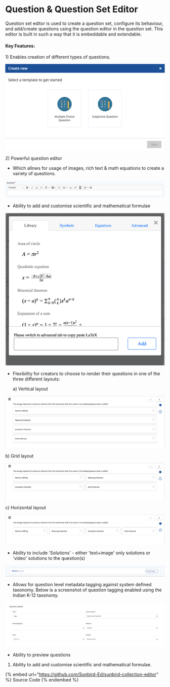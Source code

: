 # Question & Question Set Editor

Question set editor is used to create a question set, configure its behaviour, and add/create questions using the question editor in the question set. This editor is built in such a way that it is embeddable and extendable.

#### Key Features:

1\) Enables creation of different types of questions.

![](<../../../.gitbook/assets/Screen Shot 2022-03-14 at 10.11.30 PM.png>)

2\) Powerful question editor

* Which allows for usage of images, rich text & math equations to create a variety of questions.&#x20;

![](<../../../.gitbook/assets/Screen Shot 2022-03-14 at 10.15.09 PM.png>)

* Ability to add and customise scientific and mathematical formulae

![](<../../../.gitbook/assets/Screen Shot 2022-03-14 at 10.17.57 PM.png>)

*   Flexibility for creators to choose to render their questions in one of the three different layouts:&#x20;

    a) Vertical layout

![](<../../../.gitbook/assets/Screen Shot 2022-03-14 at 10.23.06 PM.png>)

&#x20;      b) Grid layout

![](<../../../.gitbook/assets/Screen Shot 2022-03-14 at 10.26.36 PM.png>)

&#x20;      c) Horizontal layout

![](<../../../.gitbook/assets/Screen Shot 2022-03-14 at 10.29.49 PM.png>)

* Ability to include 'Solutions' - either 'text+image' only solutions or 'video' solutions to the question(s)

![](<../../../.gitbook/assets/Screen Shot 2022-03-14 at 10.35.35 PM.png>)

* Allows for question level metadata tagging against system defined taxonomy. Below is a screenshot of question tagging enabled using the Indian K-12 taxonomy.

![](<../../../.gitbook/assets/Screen Shot 2022-03-14 at 10.39.53 PM.png>)

* Ability to preview questions



1. Ability to add and customise scientific and mathematical formulae.

{% embed url="https://github.com/Sunbird-Ed/sunbird-collection-editor" %}
Source Code
{% endembed %}
